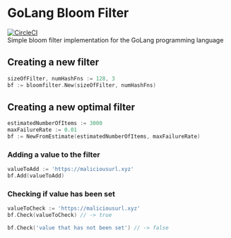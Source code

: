 # GoLang Bloom Filter
[![CircleCI](https://circleci.com/gh/scottjr632/go-bloom-filter.svg?style=svg)](https://circleci.com/gh/scottjr632/go-bloom-filter)  
Simple bloom filter implementation for the GoLang programming language

## Creating a new filter
```go
sizeOfFilter, numHashFns := 128, 3
bf := bloomfilter.New(sizeOfFilter, numHashFns)
```

## Creating a new optimal filter 
```go
estimatedNumberOfItems := 3000
maxFailureRate := 0.01
bf := NewFromEstimate(estimatedNumberOfItems, maxFailureRate)
```

### Adding a value to the filter
```go
valueToAdd := 'https://maliciousurl.xyz'
bf.Add(valueToAdd)
```

### Checking if value has been set
```go
valueToCheck := 'https://maliciousurl.xyz'
bf.Check(valueToCheck) // -> true

bf.Check('value that has not been set') // -> false
```
